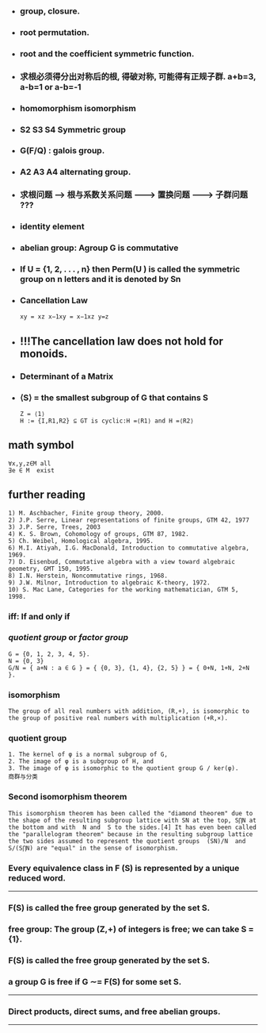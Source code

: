 


* ### group, closure.
* ### root permutation.
* ### root and the coefficient symmetric function.
* ### 求根必须得分出对称后的根, 得破对称, 可能得有正规子群. a+b=3, a-b=1 or a-b=-1
* ### homomorphism   isomorphism
* ### S2 S3 S4 Symmetric group
* ### G(F/Q) : galois group.
* ### A2 A3 A4 alternating group.
* ### 求根问题 --> 根与系数关系问题  ---> 置换问题  ---> 子群问题 ???
* ###  identity element
* ### abelian group: Agroup G is commutative 
* ###  If U = {1, 2, . . . , n} then Perm(U ) is called the symmetric group on n letters and it is denoted by Sn
* ### Cancellation Law
    ```
    xy = xz x−1xy = x−1xz y=z
    ```
* ## !!!The cancellation law does not hold for monoids.
* ### Determinant of a Matrix
* ### ⟨S⟩ = the smallest subgroup of G that contains S
    ```
    Z = ⟨1⟩
    H := {I,R1,R2} ⊆ GT is cyclic:H =⟨R1⟩ and H =⟨R2⟩
    ```

## math symbol
```
∀x,y,z∈M all
∃e ∈ M  exist
```


## further reading
```
1) M. Aschbacher, Finite group theory, 2000.
2) J.P. Serre, Linear representations of finite groups, GTM 42, 1977
3) J.P. Serre, Trees, 2003
4) K. S. Brown, Cohomology of groups, GTM 87, 1982.
5) Ch. Weibel, Homological algebra, 1995.
6) M.I. Atiyah, I.G. MacDonald, Introduction to commutative algebra, 1969.
7) D. Eisenbud, Commutative algebra with a view toward algebraic geometry, GMT 150, 1995.
8) I.N. Herstein, Noncommutative rings, 1968.
9) J.W. Milnor, Introduction to algebraic K-theory, 1972.
10) S. Mac Lane, Categories for the working mathematician, GTM 5, 1998.
```

### iff: If and only if
### *quotient group* or *factor group*
```
G = {0, 1, 2, 3, 4, 5}.
N = {0, 3}
G/N = { a+N : a ∈ G } = { {0, 3}, {1, 4}, {2, 5} } = { 0+N, 1+N, 2+N }.
```

### isomorphism
```
The group of all real numbers with addition, (R,+), is isomorphic to the group of positive real numbers with multiplication (+R,×).
```


### quotient group
```
1. The kernel of φ is a normal subgroup of G,
2. The image of φ is a subgroup of H, and
3. The image of φ is isomorphic to the quotient group G / ker(φ).
商群与分类
```


### Second isomorphism theorem
```
This isomorphism theorem has been called the "diamond theorem" due to the shape of the resulting subgroup lattice with SN at the top, S⋂N at the bottom and with  N and  S to the sides.[4] It has even been called the "parallelogram theorem" because in the resulting subgroup lattice the two sides assumed to represent the quotient groups  (SN)/N  and  S/(S⋂N) are "equal" in the sense of isomorphism.
```

### Every equivalence class in F (S) is represented by a unique reduced word.

---
### F(S) is called the free group generated by the set S.
### free group: The group (Z,+) of integers is free; we can take S = {1}. 
###  F(S) is called the free group generated by the set S.
### a group G is free if G ∼= F(S) for some set S.
---
### Direct products, direct sums, and free abelian groups.


---




